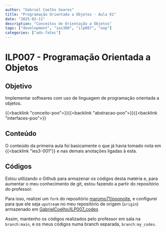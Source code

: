 ```yaml
---
author: "Gabriel Coelho Soares"
title: "Programação Orientada a Objetos - Aula 01"
date: "2025-02-11"
description: "Conceitos de Orientação a Objetos"
tags: ["development", "ies300", "ilp007", "oop"]
categories: ["ads-fatec"]
---
```

# ILP007 - Programação Orientada a Objetos

## Objetivo

Implementar softwares com uso de linguagem de programação orientada a objetos.  

{{<backlink "conceito-poo">}}{{<backlink "abstracao-poo">}}{{<backlink "interfaces-poo">}}

## Conteúdo

O conteúdo da primeira aula foi basicamente o que já havia tomado
nota em {{<backlink "ies3-001"}} e nas demais anotações ligadas à esta.

## Códigos

Estou utilizando o Github para armazenar os códigos desta matéria e,
para aumentar o meu conhecimento de git, estou fazendo a partir do repositório
do professor.

Para isso, realizei um `fork` do repositório
[maromo71/poonoite](https://github.com/maromo71/poonoite), e configurei para
que ele seja `upstream` no meu repositório de origem (`origin`)
armazenado em [GabrielCoelho/ILP007_codes](https://github.com/GabrielCoelho/ILP007_codes)

Assim, mantenho os códigos realizados pelo professor em sala na `branch:main`,
e os meus códigos numa branch separada, `branch:my_codes`.
